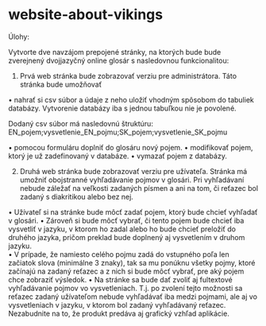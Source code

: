 # website-about-vikings
 
Úlohy:

Vytvorte dve navzájom prepojené stránky, na ktorých bude bude zverejnený dvojjazyčný online glosár s nasledovnou funkcionalitou:

1.	Prvá web stránka bude zobrazovať verziu pre administrátora. Táto stránka bude umožňovať 

•	nahrať si csv súbor a údaje z neho uložiť vhodným spôsobom do tabuliek databázy. Vytvorenie databázy iba s jednou tabuľkou nie je povolené.

Dodaný csv súbor má nasledovnú štruktúru:
EN_pojem;vysvetlenie_EN_pojmu;SK_pojem;vysvetlenie_SK_pojmu

•	pomocou formuláru doplniť do glosáru nový pojem. 
•	modifikovať pojem, ktorý je už zadefinovaný v databáze.
•	vymazať pojem z databázy.

2.	Druhá web stránka bude zobrazovať verziu pre užívateľa. Stránka má umožniť obojstranné vyhľadávanie pojmov v glosári. Pri vyhľadávaní nebude záležať na veľkosti zadaných písmen a ani na tom, či reťazec bol zadaný s diakritikou alebo bez nej.

•	Užívateľ si na stránke bude môcť zadať pojem, ktorý bude chcieť vyhľadať v glosári. 
•	Zároveň si bude môcť vybrať, či tento pojem bude chcieť iba vysvetliť v jazyku, v ktorom ho zadal alebo ho bude chcieť preložiť do druhého jazyka, pričom preklad bude doplnený aj vysvetlením v druhom jazyku.  
•	V prípade, že namiesto celého pojmu zadá do vstupného poľa len začiatok slova (minimálne 3 znaky), tak sa mu ponúknu všetky pojmy, ktoré začínajú na zadaný reťazec a z nich si bude môcť vybrať, pre aký pojem chce zobraziť výsledok.
•	Na stránke sa bude dať zvoliť aj fultextové vyhľadávanie pojmov vo vysvetleniach. T.j. po zvolení tejto možnosti sa reťazec zadaný užívateľom nebude vyhľadávať iba medzi pojmami, ale aj vo vysvetleniach v jazyku, v ktorom bol zadaný vyhľadávaný reťazec.
Nezabudnite na to, že produkt predáva aj grafický vzhľad aplikácie.
 
